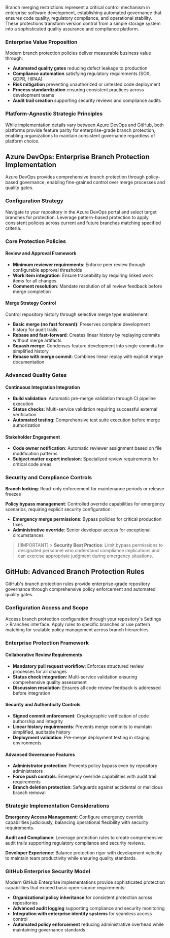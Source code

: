 Branch merging restrictions represent a critical control mechanism in enterprise software development, establishing automated governance that ensures code quality, regulatory compliance, and operational stability. These protections transform version control from a simple storage system into a sophisticated quality assurance and compliance platform.

### Enterprise Value Proposition

Modern branch protection policies deliver measurable business value through:

- **Automated quality gates** reducing defect leakage to production
- **Compliance automation** satisfying regulatory requirements (SOX, GDPR, HIPAA)
- **Risk mitigation** preventing unauthorized or untested code deployment
- **Process standardization** ensuring consistent practices across development teams
- **Audit trail creation** supporting security reviews and compliance audits

### Platform-Agnostic Strategic Principles

While implementation details vary between Azure DevOps and GitHub, both platforms provide feature parity for enterprise-grade branch protection, enabling organizations to maintain consistent governance regardless of platform choice.

## Azure DevOps: Enterprise Branch Protection Implementation

Azure DevOps provides comprehensive branch protection through policy-based governance, enabling fine-grained control over merge processes and quality gates.

### Configuration Strategy

Navigate to your repository in the Azure DevOps portal and select target branches for protection. Leverage pattern-based protection to apply consistent policies across current and future branches matching specified criteria.

### Core Protection Policies

#### Review and Approval Framework

- **Minimum reviewer requirements**: Enforce peer review through configurable approval thresholds
- **Work item integration**: Ensure traceability by requiring linked work items for all changes
- **Comment resolution**: Mandate resolution of all review feedback before merge completion

#### Merge Strategy Control

Control repository history through selective merge type enablement:

- **Basic merge (no fast forward)**: Preserves complete development history for audit trails
- **Rebase and fast-forward**: Creates linear history by replaying commits without merge artifacts
- **Squash merge**: Condenses feature development into single commits for simplified history
- **Rebase with merge commit**: Combines linear replay with explicit merge documentation

### Advanced Quality Gates

#### Continuous Integration Integration

- **Build validation**: Automatic pre-merge validation through CI pipeline execution
- **Status checks**: Multi-service validation requiring successful external verification
- **Automated testing**: Comprehensive test suite execution before merge authorization

#### Stakeholder Engagement

- **Code owner notification**: Automatic reviewer assignment based on file modification patterns
- **Subject matter expert inclusion**: Specialized review requirements for critical code areas

### Security and Compliance Controls

**Branch locking**: Read-only enforcement for maintenance periods or release freezes

**Policy bypass management**: Controlled override capabilities for emergency scenarios, requiring explicit security configuration:

- **Emergency merge permissions**: Bypass policies for critical production fixes
- **Administrative override**: Senior developer access for exceptional circumstances

> [!IMPORTANT] > **Security Best Practice**: Limit bypass permissions to designated personnel who understand compliance implications and can exercise appropriate judgment during emergency situations.

## GitHub: Advanced Branch Protection Rules

GitHub's branch protection rules provide enterprise-grade repository governance through comprehensive policy enforcement and automated quality gates.

### Configuration Access and Scope

Access branch protection configuration through your repository's Settings > Branches interface. Apply rules to specific branches or use pattern matching for scalable policy management across branch hierarchies.

### Enterprise Protection Framework

#### Collaborative Review Requirements

- **Mandatory pull request workflow**: Enforces structured review processes for all changes
- **Status check integration**: Multi-service validation ensuring comprehensive quality assessment
- **Discussion resolution**: Ensures all code review feedback is addressed before integration

#### Security and Authenticity Controls

- **Signed commit enforcement**: Cryptographic verification of code authorship and integrity
- **Linear history requirements**: Prevents merge commits to maintain simplified, auditable history
- **Deployment validation**: Pre-merge deployment testing in staging environments

#### Advanced Governance Features

- **Administrator protection**: Prevents policy bypass even by repository administrators
- **Force push controls**: Emergency override capabilities with audit trail requirements
- **Branch deletion protection**: Safeguards against accidental or malicious branch removal

### Strategic Implementation Considerations

**Emergency Access Management**: Configure emergency override capabilities judiciously, balancing operational flexibility with security requirements.

**Audit and Compliance**: Leverage protection rules to create comprehensive audit trails supporting regulatory compliance and security reviews.

**Developer Experience**: Balance protection rigor with development velocity to maintain team productivity while ensuring quality standards.

### GitHub Enterprise Security Model

Modern GitHub Enterprise implementations provide sophisticated protection capabilities that exceed basic open-source requirements:

- **Organizational policy inheritance** for consistent protection across repositories
- **Advanced audit logging** supporting compliance and security monitoring
- **Integration with enterprise identity systems** for seamless access control
- **Automated policy enforcement** reducing administrative overhead while maintaining governance standards
